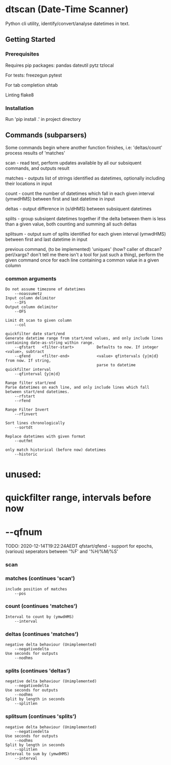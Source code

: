 #	dtscan (Date-Time Scanner)

Python cli utility, identify/convert/analyse datetimes in text. 

##	Getting Started
###	Prerequisites
Requires pip packages:
	pandas
	dateutil
	pytz
	tzlocal

For tests:
	freezegun
	pytest

For tab completion
	shtab

Linting
	flake8

###	Installation
Run 'pip install .' in project directory

##	Commands (subparsers)
Some commands begin where another function finishes, i.e: 'deltas/count' process results of 'matches'

scan - read text, perform updates available by all our subsiquent commands, and outputs result

matches - outputs list of strings identified as datetimes, optionally including their locations in input

count - count the number of datetimes which fall in each given interval (ymwdHMS) between first and last datetime in input

deltas - output difference in (s/dHMS) between subsiquent datetimes

splits - group subsiqent datetimes together if the delta between them is less than a given value, both counting and summing all such deltas

splitsum - output sum of splits identified for each given interval (ymwdHMS) between first and last datetime in input

previous command, (to be implemented) 'uniques' (how? caller of dtscan? perl/xargs? don't tell me there isn't a tool for just such a thing), perform the given command once for each line containing a common value in a given column

###	common arguments

	Do not assume timezone of datetimes
		--noassumetz
	Input column delimitor
		--IFS
	Output column delimitor
		--OFS

	Limit dt scan to given column
		--col

	quickfilter date start/end 
	Generate datetime range from start/end values, and only include lines containing date-as-string within range.
		--qfstart 	<filter-start> 			Defaults to now. If integer <value>, subtract 									
		--qfend 	<filter-end>	 		<value> qfintervals {y|m|d} from now. If string,
											parse to datetime
	quickfilter interval
		--qfinterval {y|m|d}

	Range filter start/end
	Parse datetimes on each line, and only include lines which fall between start/end datetimes.
		--rfstart 
		--rfend

	Range Filter Invert 
		--rfinvert

	Sort lines chronologically
		--sortdt

	Replace datetimes with given format
		--outfmt

	only match historical (before now) datetimes 
		--historic

# unused:
#	quickfilter range, intervals before now
#		--qfnum

TODO: 2020-12-14T19:22:24AEDT qfstart/qfend - support for epochs, (various) seperators between '%F' and '%H/%M/%S'

### scan


### matches (continues 'scan')

	include position of matches
		--pos

### count (continues 'matches')

	Interval to count by (ymwdHMS)
		--interval

### deltas (continues 'matches')

	negative delta behaviour (Unimplemented)
		--negativedelta
	Use seconds for outputs
		--nodhms

### splits (continues 'deltas')

	negative delta behaviour (Unimplemented)
		--negativedelta
	Use seconds for outputs
		--nodhms
	Split by length in seconds
		--splitlen

### splitsum (continues 'splits')

	negative delta behaviour (Unimplemented)
		--negativedelta
	Use seconds for outputs
		--nodhms
	Split by length in seconds
		--splitlen
	Interval to sum by (ymwdHMS)	
		--interval


